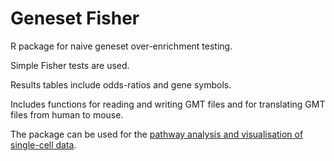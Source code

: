 # Geneset Fisher

R package for naive geneset over-enrichment testing.

Simple Fisher tests are used.

Results tables include odds-ratios and gene symbols.

Includes functions for reading and writing GMT files and for translating GMT files from human to mouse.

The package can be used for the [pathway analysis and visualisation of single-cell data](https://github.com/sansomlab/gsfisher/blob/master/vignettes/single_cell_over_representation_analysis.pdf).
